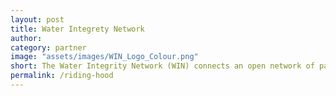 ```yaml
---
layout: post
title: Water Integrety Network
author: 
category: partner
image: "assets/images/WIN_Logo_Colour.png"
short: The Water Integrity Network (WIN) connects an open network of partner individuals, organizations, and governments promoting water integrity to reduce corruption, and improve water sector performance worldwide.
permalink: /riding-hood
--- 
```

